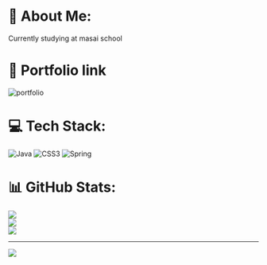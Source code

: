 
# 💫 About Me:
Currently studying at masai school
# 💫 Portfolio link
![portfolio](https://kumarprem.github,io)

# 💻 Tech Stack:
![Java](https://img.shields.io/badge/java-%23ED8B00.svg?style=for-the-badge&logo=java&logoColor=white) ![CSS3](https://img.shields.io/badge/css3-%231572B6.svg?style=for-the-badge&logo=css3&logoColor=white) ![Spring](https://img.shields.io/badge/spring-%236DB33F.svg?style=for-the-badge&logo=spring&logoColor=white)
# 📊 GitHub Stats:
![](https://github-readme-stats.vercel.app/api?username=kumarprem66&theme=dark&hide_border=false&include_all_commits=false&count_private=false)<br/>
![](https://github-readme-streak-stats.herokuapp.com/?user=kumarprem66&theme=dark&hide_border=false)<br/>
![](https://github-readme-stats.vercel.app/api/top-langs/?username=kumarprem66&theme=dark&hide_border=false&include_all_commits=false&count_private=false&layout=compact)

---
[![](https://visitcount.itsvg.in/api?id=kumarprem66&icon=0&color=0)](https://visitcount.itsvg.in)


<!-- Proudly created with GPRM ( https://gprm.itsvg.in ) -->
